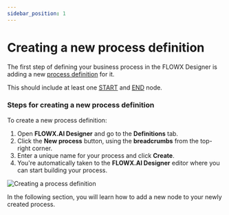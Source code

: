 ```yaml
---
sidebar_position: 1
---
```


# Creating a new process definition

The first step of defining your business process in the FLOWX Designer is adding a new [process definition](../../building-blocks/process/process-definition/process-definition.md) for it.

This should include at least one [START](../../building-blocks/node/start-end-node.md#start-node) and [END](../../building-blocks/node/start-end-node.md#end-node) node.

### Steps for creating a new process definition

To create a new process definition:

1. Open **FLOWX.AI Designer** and go to the **Definitions** tab.
2. Click the **New process** button, using the **breadcrumbs** from the top-right corner.
3. Enter a unique name for your process and click **Create**.
4. You're automatically taken to the **FLOWX.AI Designer** editor where you can start building your process.

![Creating a process definition](https://s3.eu-west-1.amazonaws.com/docx.flowx.ai/2.14/process_flow_process_definition.gif)

In the following section, you will learn how to add a new node to your newly created process.
